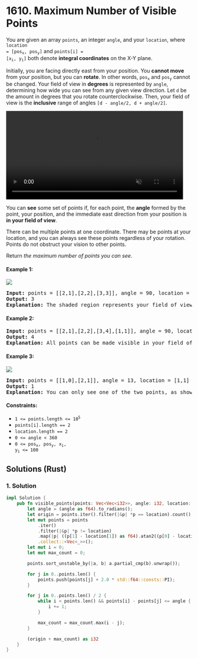 # 1610. Maximum Number of Visible Points
You are given an array `points`, an integer `angle`, and your `location`, where <code>location = [pos<sub>x</sub>, pos<sub>y</sub>]</code> and <code>points[i] = [x<sub>i</sub>, y<sub>i</sub>]</code> both denote **integral coordinates** on the X-Y plane.

Initially, you are facing directly east from your position. You **cannot move** from your position, but you can **rotate**. In other words, <code>pos<sub>x</sub></code> and <code>pos<sub>y</sub></code> cannot be changed. Your field of view in **degrees** is represented by `angle`, determining how wide you can see from any given view direction. Let `d` be the amount in degrees that you rotate counterclockwise. Then, your field of view is the **inclusive** range of angles `[d - angle/2, d + angle/2]`.

<video autoplay="" controls="" muted="" style="max-width:100%;height:auto;" width="480" height="360"><source src="https://assets.leetcode.com/uploads/2020/09/30/angle.mp4" type="video/mp4">Your browser does not support the video tag or this video format.</video>

You can **see** some set of points if, for each point, the **angle** formed by the point, your position, and the immediate east direction from your position is **in your field of view**.

There can be multiple points at one coordinate. There may be points at your location, and you can always see these points regardless of your rotation. Points do not obstruct your vision to other points.

Return *the maximum number of points you can see*.

#### Example 1:
![](https://assets.leetcode.com/uploads/2020/09/30/89a07e9b-00ab-4967-976a-c723b2aa8656.png)
<pre>
<strong>Input:</strong> points = [[2,1],[2,2],[3,3]], angle = 90, location = [1,1]
<strong>Output:</strong> 3
<strong>Explanation:</strong> The shaded region represents your field of view. All points can be made visible in your field of view, including [3,3] even though [2,2] is in front and in the same line of sight.
</pre>

#### Example 2:
<pre>
<strong>Input:</strong> points = [[2,1],[2,2],[3,4],[1,1]], angle = 90, location = [1,1]
<strong>Output:</strong> 4
<strong>Explanation:</strong> All points can be made visible in your field of view, including the one at your location.
</pre>

#### Example 3:
![](https://assets.leetcode.com/uploads/2020/09/30/5010bfd3-86e6-465f-ac64-e9df941d2e49.png)
<pre>
<strong>Input:</strong> points = [[1,0],[2,1]], angle = 13, location = [1,1]
<strong>Output:</strong> 1
<strong>Explanation:</strong> You can only see one of the two points, as shown above.
</pre>

#### Constraints:
* <code>1 <= points.length <= 10<sup>5</sup></code>
* `points[i].length == 2`
* `location.length == 2`
* `0 <= angle < 360`
* <code>0 <= pos<sub>x</sub>, pos<sub>y</sub>, x<sub>i</sub>, y<sub>i</sub> <= 100</code>

## Solutions (Rust)

### 1. Solution
```Rust
impl Solution {
    pub fn visible_points(points: Vec<Vec<i32>>, angle: i32, location: Vec<i32>) -> i32 {
        let angle = (angle as f64).to_radians();
        let origin = points.iter().filter(|&p| *p == location).count();
        let mut points = points
            .iter()
            .filter(|&p| *p != location)
            .map(|p| ((p[1] - location[1]) as f64).atan2((p[0] - location[0]) as f64))
            .collect::<Vec<_>>();
        let mut i = 0;
        let mut max_count = 0;

        points.sort_unstable_by(|a, b| a.partial_cmp(b).unwrap());

        for j in 0..points.len() {
            points.push(points[j] + 2.0 * std::f64::consts::PI);
        }

        for j in 0..points.len() / 2 {
            while i < points.len() && points[i] - points[j] <= angle {
                i += 1;
            }

            max_count = max_count.max(i - j);
        }

        (origin + max_count) as i32
    }
}
```
